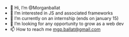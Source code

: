 - 👋 Hi, I’m @Morganballat
- 👀 I’m interested in JS and associated frameworks
- 🌱 I’m currently on an internship (ends on january 15)
- 💞️ I’m looking for any opportunity to grow as a web dev 
- 📫 How to reach me mgp.ballat@gmail.com


<!---
Morganballat/Morganballat is a ✨ special ✨ repository because its `README.md` (this file) appears on your GitHub profile.
You can click the Preview link to take a look at your changes.
--->
